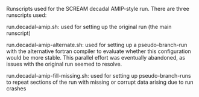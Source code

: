 Runscripts used for the SCREAM decadal AMIP-style run. There are three runscripts used:

run.decadal-amip.sh: used for setting up the original run (the main runscript)

run.decadal-amip-alternate.sh: used for setting up a pseudo-branch-run with the alternative fortran compiler to evaluate whether this configuration would be more stable. This parallel effort was eventually abandoned, as issues with the original run seemed to resolve.

run.decadal-amip-fill-missing.sh: used for setting up pseudo-branch-runs to repeat sections of the run with missing or corrupt data arising due to run crashes

